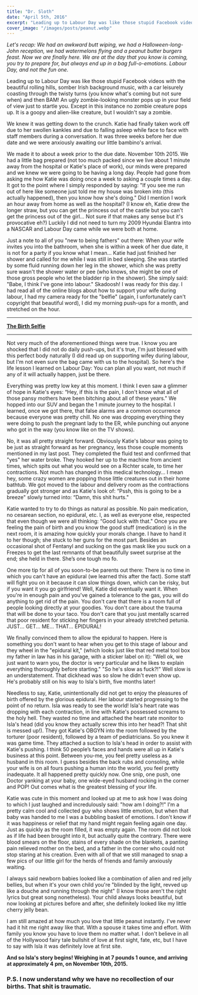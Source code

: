 ```yaml
---
title: "Dr. Sloth"
date: "April 5th, 2016"
excerpt: "Leading up to Labour Day was like those stupid Facebook videos with the beautiful rolling hills, somber..."
cover_image: "/images/posts/peanut.webp"
---
```


_Let's recap: We had an awkward butt wiping, we had a Halloween-long-John reception, we had watermelons flying and a peanut butter burgers feast. Now we are finally here. We are at the day that you know is coming, you try to prepare for, but always end up in a bag full-o-emotions. Labour Day, and not the fun one._

Leading up to Labour Day was like those stupid Facebook videos with the beautiful rolling hills, somber Irish background music, with a car leisurely coasting through the twisty turns (you know what's coming but not sure when) and then BAM! An ugly zombie-looking monster pops up in your field of view just to startle you. Except in this instance no zombie creature pops up. It is a goopy and alien-like creature, but I wouldn't say a zombie.

We knew it was getting down to the crunch. Katie had finally taken work off due to her swollen kankles and due to falling asleep while face to face with staff members during a conversation. It was three weeks before her due date and we were anxiously awaiting our little bambino's arrival.

We made it to about a week prior to the due date. November 10th 2015. We had a little bag prepared (not too much packed since we live about 1 minute away from the hospital or Katie's place of work), our minds were prepared and we knew we were going to be having a long day. People had gone from asking me how Katie was doing once a week to asking a couple times a day. It got to the point where I simply responded by saying: "If you see me run out of here like someone just told me my house was broken into (this actually happened), then you know how she's doing." Did I mention I work an hour away from home as well as the hospital? (I know eh, Katie drew the longer straw, but you can get the princess out of the castle but you can't get the princess out of the girl... Not sure if that makes any sense but it's provocative eh?) Luckily I did not need to turn my 2009 Hyundai Elantra into a NASCAR and Labour Day came while we were both at home.

Just a note to all of you "new to being fathers" out there: When your wife invites you into the bathroom, when she is within a week of her due date, it is not for a party if you know what I mean... Katie had just finished her shower and called for me while I was still in bed sleeping. She was startled by some fluid running down her leg in the shower, which she was pretty sure wasn't the shower water or pee (who knows, she might be one of those gross people who let the bladder rip in the shower). She simply said: "Babe, I think I've gone into labour." Skadoosh! I was ready for this day. I had read all of the online blogs about how to support your wife during labour, I had my camera ready for the "belfie" (again, I unfortunately can't copyright that beautiful word), I did my morning push-ups for a month, and stretched on the hour.

---

**[The Birth Selfie](http://www.buzzfeed.com/stephaniemcneal/but-first-let-me-take-a-selfie#.kcrvVr23P)**

---

Not very much of the aforementioned things were true. I know you are shocked that I did not do daily push-ups, but it's true, I'm just blessed with this perfect body naturally (I did read up on supporting wifey during labour, but I'm not even sure the bag came with us to the hospital). So here's the life lesson I learned on Labour Day: You can plan all you want, not much if any of it will actually happen, just be there.

Everything was pretty low key at this moment. I think I even saw a glimmer of hope in Katie's eyes: “Hey, if this is the pain, I don't know what all of those pansy mothers have been bitching about all of these years." We hopped into our SUV and began the 1 minute journey to the hospital. I learned, once we got there, that false alarms are a common occurrence because everyone was pretty chill. No one was dropping everything they were doing to push the pregnant lady to the ER, while punching out anyone who got in the way (you know like on the TV shows).

No, it was all pretty straight forward. Obviously Katie's labour was going to be just as straight forward as her pregnancy, less those couple moments mentioned in my last post. They completed the fluid test and confirmed that "yes" her water broke. They hooked her up to the machine from ancient times, which spits out what you would see on a Richter scale, to time her contractions. Not much has changed in this medical technology... I mean hey, some crazy women are popping those little creatures out in their home bathtub. We got moved to the labour and delivery room as the contractions gradually got stronger and as Katie's look of: “Pssh, this is going to be a breeze" slowly turned into: “Damn, this shit hurts."

Katie wanted to try to do things as natural as possible. No pain medication, no cesarean section, no epidural, etc. I, as well as everyone else, respected that even though we were all thinking: “Good luck with that." Once you are feeling the pain of birth and you know the good stuff (medication) is in the next room, it is amazing how quickly your morals change. I have to hand it to her though; she stuck to her guns for the most part. Besides an occasional shot of Fentanyl and sucking on the gas mask like you suck on a Freezes to get the last remnants of that beautifully sweet surprise at the end; she held in there. She’s one tough mo fo.

One more tip for all of you soon-to-be parents out there: There is no time in which you can't have an epidural (we learned this after the fact). Some staff will fight you on it because it can slow things down, which can be risky, but if you want it you go girlfriend! Well, Katie did eventually want it. When you're in enough pain and you've gained a tolerance to the gas, you will do anything to get rid of the pain. You don't care that there is a room full of people looking directly at your goodies. You don't care about the trauma that will be done to your taco. You don't care that you just mentally scarred that poor resident for sticking her fingers in your already stretched petunia. JUST... GET... ME... THAT... EPIDURAL!

We finally convinced them to allow the epidural to happen. Here is something you don't want to hear when you get to this stage of labour and they wheel in the "epidural kit," (which looks just like that red metal tool box my father in law has in his garage, with a sticker label on it): "Well ok, we just want to warn you, the doctor is very particular and he likes to explain everything thoroughly before starting." "So he's slow as fuck?!" Well slow is an understatement. That dickhead was so slow he didn't even show up. He's probably still on his way to Isla's birth, five months later!

Needless to say, Katie, unintentionally did not get to enjoy the pleasures of birth offered by the glorious epidural. Her labour started progressing to the point of no return. Isla was ready to see the world! Isla's heart rate was dropping with each contraction, in line with Katie's possessed screams to the holy hell. They wasted no time and attached the heart rate monitor to Isla's head (did you know they actually screw this into her head?! That shit is messed up!). They got Katie's OBGYN into the room followed by the torturer (poor resident), followed by a team of pediatricians. So you knew it was game time. They attached a suction to Isla's head in order to assist with Katie's pushing. I think 50 people’s faces and hands were all up in Katie's business at this point. Between you-me, you feel pretty useless as a husband in this room. I guess besides the back rubs and consoling, while your wife is on all fours pushing a human into the world, you feel pretty inadequate. It all happened pretty quickly now. One snip, one push, one Doctor yanking at your baby, one wide-eyed husband rocking in the corner and POP! Out comes what is the greatest blessing of your life.

Katie was cute in this moment and looked up at me to ask how I was doing to which I just laughed and incredulously said: "how am I doing?!" I'm a pretty calm cool and collected guy who shows little emotion, but when that baby was handed to me I was a bubbling basket of emotions. I don't know if it was happiness or relief that my hand might regain feeling again one day. Just as quickly as the room filled, it was empty again. The room did not look as if life had been brought into it, but actually quite the contrary. There were blood smears on the floor, stains of every shade on the blankets, a panting pain relieved mother on the bed, and a father in the corner who could not stop staring at his creation. Even with all of that we still managed to snap a few pics of our little girl for the herds of friends and family anxiously waiting.

I always said newborn babies looked like a combination of alien and red jelly bellies, but when it's your own child you're "blinded by the light, revved up like a douche and running through the night" (I know those aren't the right lyrics but great song nonetheless). Your child always looks beautiful, but now looking at pictures before and after, she definitely looked like my little cherry jelly bean.

I am still amazed at how much you love that little peanut instantly. I've never had it hit me right away like that. With a spouse it takes time and effort. With family you know you have to love them no matter what. I don't believe in all of the Hollywood fairy tale bullshit of love at first sight, fate, etc, but I have to say with Isla it was definitely love at first site.

**And so Isla's story begins! Weighing in at 7 pounds 1 ounce, and arriving at approximately 4 pm, on November 10th, 2015.**

### P.S. I now understand why we have no recollection of our births. That shit is traumatic.
